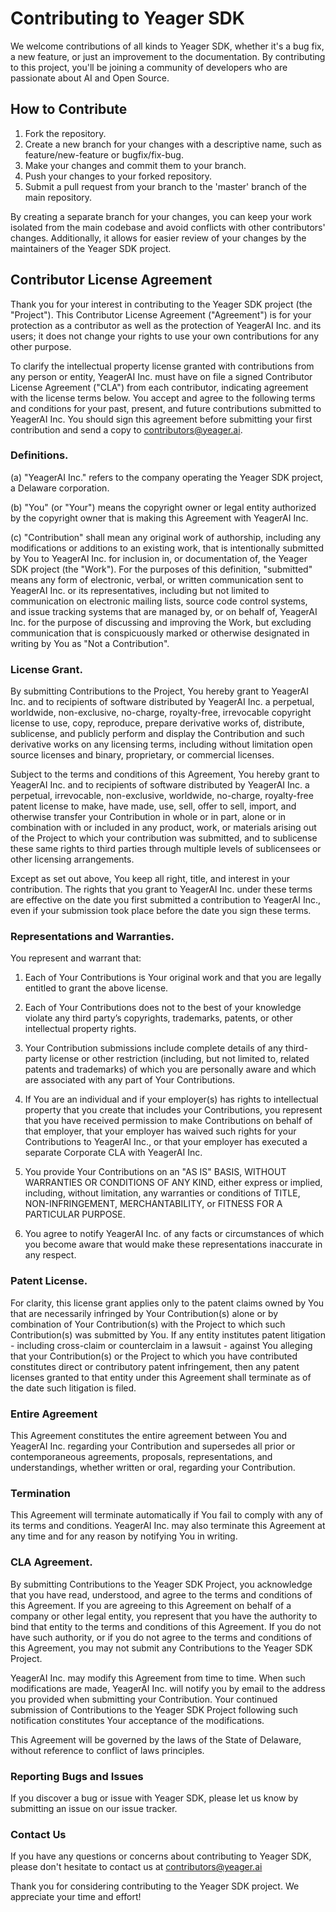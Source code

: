 # Contributing to Yeager SDK

We welcome contributions of all kinds to Yeager SDK, whether it's a bug fix, a new feature, or just an improvement to the documentation. By contributing to this project, you'll be joining a community of developers who are passionate about AI and Open Source.

## How to Contribute

1. Fork the repository.
2. Create a new branch for your changes with a descriptive name, such as feature/new-feature or bugfix/fix-bug.
3. Make your changes and commit them to your branch.
4. Push your changes to your forked repository.
5. Submit a pull request from your branch to the 'master' branch of the main repository.

By creating a separate branch for your changes, you can keep your work isolated from the main codebase and avoid conflicts with other contributors' changes. Additionally, it allows for easier review of your changes by the maintainers of the Yeager SDK project.

## Contributor License Agreement

Thank you for your interest in contributing to the Yeager SDK project (the "Project"). This Contributor License Agreement ("Agreement") is for your protection as a contributor as well as the protection of YeagerAI Inc. and its users; it does not change your rights to use your own contributions for any other purpose.

To clarify the intellectual property license granted with contributions from any person or entity, YeagerAI Inc. must have on file a signed Contributor License Agreement ("CLA") from each contributor, indicating agreement with the license terms below. You accept and agree to the following terms and conditions for your past, present, and future contributions submitted to YeagerAI Inc. You should sign this agreement before submitting your first contribution and send a copy to [contributors@yeager.ai](mailto:contributors@yeager.ai).

### Definitions.

(a) "YeagerAI Inc." refers to the company operating the Yeager SDK project, a Delaware corporation.

(b) "You" (or "Your") means the copyright owner or legal entity authorized by the copyright owner that is making this Agreement with YeagerAI Inc.

(c) "Contribution" shall mean any original work of authorship, including any modifications or additions to an existing work, that is intentionally submitted by You to YeagerAI Inc. for inclusion in, or documentation of, the Yeager SDK project (the "Work"). For the purposes of this definition, "submitted" means any form of electronic, verbal, or written communication sent to YeagerAI Inc. or its representatives, including but not limited to communication on electronic mailing lists, source code control systems, and issue tracking systems that are managed by, or on behalf of, YeagerAI Inc. for the purpose of discussing and improving the Work, but excluding communication that is conspicuously marked or otherwise designated in writing by You as "Not a Contribution".

### License Grant.

By submitting Contributions to the Project, You hereby grant to YeagerAI Inc. and to recipients of software distributed by YeagerAI Inc. a perpetual, worldwide, non-exclusive, no-charge, royalty-free, irrevocable copyright license to use, copy, reproduce, prepare derivative works of, distribute, sublicense, and publicly perform and display the Contribution and such derivative works on any licensing terms, including without limitation open source licenses and binary, proprietary, or commercial licenses.

Subject to the terms and conditions of this Agreement, You hereby grant to YeagerAI Inc. and to recipients of software distributed by YeagerAI Inc. a perpetual, irrevocable, non-exclusive, worldwide, no-charge, royalty-free patent license to make, have made, use, sell, offer to sell, import, and otherwise transfer your Contribution in whole or in part, alone or in combination with or included in any product, work, or materials arising out of the Project to which your contribution was submitted, and to sublicense these same rights to third parties through multiple levels of sublicensees or other licensing arrangements.

Except as set out above, You keep all right, title, and interest in your contribution. The rights that you grant to YeagerAI Inc. under these terms are effective on the date you first submitted a contribution to YeagerAI Inc., even if your submission took place before the date you sign these terms.

### Representations and Warranties.

You represent and warrant that:

1. Each of Your Contributions is Your original work and that you are legally entitled to grant the above license.

2. Each of Your Contributions does not to the best of your knowledge violate any third party’s copyrights, trademarks, patents, or other intellectual property rights.

3. Your Contribution submissions include complete details of any third-party license or other restriction (including, but not limited to, related patents and trademarks) of which you are personally aware and which are associated with any part of Your Contributions.

4. If You are an individual and if your employer(s) has rights to intellectual property that you create that includes your Contributions, you represent that you have received permission to make Contributions on behalf of that employer, that your employer has waived such rights for your Contributions to YeagerAI Inc., or that your employer has executed a separate Corporate CLA with YeagerAI Inc. 

5. You provide Your Contributions on an "AS IS" BASIS, WITHOUT WARRANTIES OR CONDITIONS OF ANY KIND, either express or implied, including, without limitation, any warranties or conditions of TITLE, NON-INFRINGEMENT, MERCHANTABILITY, or FITNESS FOR A PARTICULAR PURPOSE.

6. You agree to notify YeagerAI Inc. of any facts or circumstances of which you become aware that would make these representations inaccurate in any respect.

### Patent License.

For clarity, this license grant applies only to the patent claims owned by You that are necessarily infringed by Your Contribution(s) alone or by combination of Your Contribution(s) with the Project to which such Contribution(s) was submitted by You. If any entity institutes patent litigation - including cross-claim or counterclaim in a lawsuit - against You alleging that your Contribution(s) or the Project to which you have contributed constitutes direct or contributory patent infringement, then any patent licenses granted to that entity under this Agreement shall terminate as of the date such litigation is filed.

### Entire Agreement

This Agreement constitutes the entire agreement between You and YeagerAI Inc. regarding your Contribution and supersedes all prior or contemporaneous agreements, proposals, representations, and understandings, whether written or oral, regarding your Contribution.

### Termination

This Agreement will terminate automatically if You fail to comply with any of its terms and conditions. YeagerAI Inc. may also terminate this Agreement at any time and for any reason by notifying You in writing.

### CLA Agreement.

By submitting Contributions to the Yeager SDK Project, you acknowledge that you have read, understood, and agree to the terms and conditions of this Agreement. If you are agreeing to this Agreement on behalf of a company or other legal entity, you represent that you have the authority to bind that entity to the terms and conditions of this Agreement. If you do not have such authority, or if you do not agree to the terms and conditions of this Agreement, you may not submit any Contributions to the Yeager SDK Project.

YeagerAI Inc. may modify this Agreement from time to time. When such modifications are made, YeagerAI Inc. will notify you by email to the address you provided when submitting your Contribution. Your continued submission of Contributions to the Yeager SDK Project following such notification constitutes Your acceptance of the modifications.

This Agreement will be governed by the laws of the State of Delaware, without reference to conflict of laws principles.

### Reporting Bugs and Issues

If you discover a bug or issue with Yeager SDK, please let us know by submitting an issue on our issue tracker.

### Contact Us

If you have any questions or concerns about contributing to Yeager SDK, please don't hesitate to contact us at [contributors@yeager.ai](mailto:contributors@yeager.ai)

Thank you for considering contributing to the Yeager SDK project. We appreciate your time and effort!